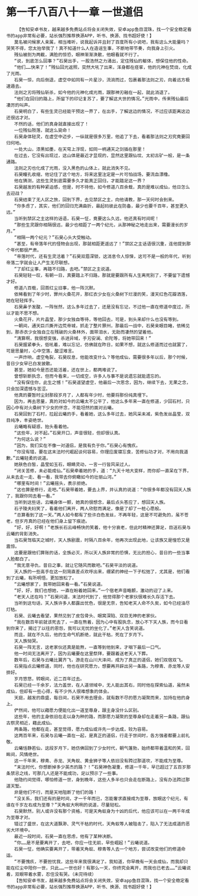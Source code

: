 # 第一千八百八十一章 一世道侣
        【告知安卓书友，越来越多免费站点将会关闭失效，安卓app鱼目混珠，找一个安全稳定看书的app非常有必要，站长强烈推荐换源APP，听书、换源、找书超好使！】
       莫名被问候家人亲属，相当难听，说我起诉并且封了百度所有小说吧，我有这么大能量吗？哭笑不得，您太抬举我了！真不知道什么人在造谣生事，不断地带节奏，向我身上引火。
       残仙被剖为两截，满脸的惊恐，眼神渐渐涣散，他眼看就不行了。
       “说，到底怎么回事？”石昊出手，一股浩然之力涌出，定住残仙的躯体，想保住他的性命。
       “他们……快来了！”残仙回光返照，突然大吼了出来，浑身都在痉挛，他的元神在焚烧，化成了光雨。
       石昊一惊，向后倒退，虚空中如同有一片星沙，流淌而过，包裹着那法则之刃，向着远方极速遁去。
       法则之刃将残仙斩杀，如今他的元神化成光雨，跟那神刃融在一起，就此消退了。
       “他们在回归的路上，所留下的印记复苏了，要了解这大世的情况。”光雨中，传来残仙最后凄厉的叫声。
       石昊明白了，有些生灵已经能干预这一界了，在出手，了解这边的情况，不过应该距离这边还很远才对。
       不然的话，他们的真身就直接出现了！
       一位残仙殒落，就这么毙命！
       石昊身体轻灵，在虚空中迈步，一纵就是很多万里，他追了下去，看着那法则之刃究竟要回归何地。
       一处大山，漆黑如墨，在天穹上浮现，如同一柄通天之剑插在那里！
       在过去，它没有出现过，这山体是最近才显现的，显然这里跟仙坟、太初古矿一般，是一条通路。
       法则之刃也化成了光雨，没入黑色的山体上，就此消失不见。
       石昊瞳孔收缩，他记住了这个地方，将来这里注定是一片可怕战场，要流血漂橹。
       他在猜测，这些生灵到底需要多久才能真正回归，才能踏足这一界？
       石昊越发的有种紧迫感，但是，时不待他，如今修道八百余载，真的是难以成仙，他日怎么去迎战？
       石昊结束了无人区之旅，回到下界，去见禁区之主，向他请教，那一天何时会到来。
       “你多虑了，其实，他们的回归充满曲折，最起码彼此在防备，最少也要千百年，甚至更久远。”
       当听到禁区之主这样的话语，石昊一怔，竟要这么久远，他还真有时间呢！
       “那些生灵跟你相隔很远，最少也相距了一两个纪元，从那神秘之地走出来，需要漫长的岁月。”
       “相隔一两个纪元？”石昊心头大受触动。
       “甚至，有帝落年代的怪物会出现，那就相距更遥远了！”禁区之主话语很沉重，连他提到那个年代都很严肃。
       “帝落时代，还有生灵活着？”石昊双眉深锁，这消息令人惊悚，这可不是一般的年代，听到帝落二字就会让人产生无尽联想。
       “了却红尘事，再踏不归路，去吧。”禁区之主说道。
       石昊轻轻一叹，有朝一日，真要踏上不归路，那就是要跟所有人生离死别了，不要留下遗憾才好。
       修道八百载，回首红尘旧事，他一阵沉默。
       依稀看到了年少时，罪州火桑花开，那红衣少女在火桑树下烂漫的笑，漫天红色花瓣洒落，她在轻轻挥手。
       石昊鼻子发酸，一阵怅然，这么多年过去了，还是没有忘记，不过他一直在修道中度过，所以才能不思不想。
       火桑花开，片片晶莹，那少女独自等待，等他回去，可是，到头来却什么也没有等到。
       一朝间，通天巨爪撕开边荒帝城，抓走了整片罪州，那最后一战中，石昊亲眼目睹，依稀见到，那赤衣少女独自立在残破的火桑林外，面带泪水，无助而凄然的望着他。
       “清算啊，我很想变强，杀进异域，手刃安澜、俞陀等，将她带回来！”
       石昊握紧拳头，低吼着，难以忘记，仿佛就在昨日，如果不想，就这么修道而过也就罢了，可是思量时，心中空落，酸涩难言。
       一声炸响，虚空龟裂，石昊叹息，他能改变什么？等他成仙，需要很多年以后，那个时候，昔日少女早已白发披散。
       甚至，她如今是否还能活着，还在世上，都两难说了。
       曾想斩断执念，但而今看来，一切成空，许多人与事不是说遗忘就能遗忘的。
       “没有保住你，此生之憾！”石昊遥望虚空，他最后一次思念，因为，继续下去，无果之念，只会加深遗憾与苦涩。
       他真的要暂时尘封那段岁月了，人都有年少时，他要将那份纯真埋下。
       因为，再去思量，真的对如今的云曦太不公平了，他这么多年来一直在修道，少回石村，只因心中有对火桑树下少女的怀念，不能坦然的面对云曦。
       石昊回到了石村，拉起云曦的手，看着她，这么多年过去，她风采未减，紫色发丝晶莹，双目纯净，丰姿绝世。
       云曦略有疑惑，抬头看着他。
       “这些年，对不起。”石昊开口，声音很轻，但却很认真。
       “为何这么说？”
       “因为，我们实在不像一对道侣，是我有负于你。”石昊心有愧疚。
       “你没有错，要在这末法时代崛起谈何容易，你理应废寝忘食，苦修仙功才对，不用向我道歉。”云曦轻柔的说道。
       她肤色白皙，晶莹如玉石，眼睛灵动，一言一行皆风采过人。
       “闭关苦修，未必能成仙。”石昊牵着她的手，道：“九天十地大变样，而你却一直呆在下界，从未去走一走、看一看，我带去你俯瞰如今的壮丽山河。”
       “哪里有时间！”云曦摇头，表示拒绝。
       “这也算是修行，走吧。”石昊带着她，要去上界，并认真的说道：“你很多年都没有回天人族了，我跟你同去看一看。”
       当听到这些话，云曦身体一颤，她真的很想念，最后点头答应了，想回天人族。
       石子陵夫妇笑了，看着他们离开，两人欣慰而满足，像是了却了一桩心愿般。
       “总算看到了这一天。”两人如今都有了些许白色发丝，不再年轻，这是不可避免的，虽不苍老，但岁月真的已经在他们身上留下痕迹。
       “好，好，好啊！”老族长石云峰畅快的笑着，他十分衰老，但此时精神还算足，目送石昊与云曦的背影消失。
       当石昊驾临天之城时，天人族剧震，时隔八百余年，他再次出现此地，让该族又是惶恐又是震惊。
       这要是跟他们算账的话，全族必灭，所以天人族非常的恐惧，无比的担心，昔日的一些当事人脸都白了。
       “我无意寻仇，昔日之事，就让它随风而散吧。”石昊平淡的说道。
       天人族的一些高手在这一刻简直差点欢呼出来，绷紧的神经一下子松弛了，尤其是，他们看到了云曦，有所明悟，更加放松了。
       “云曦想家了，我带她回来看一看。”石昊说道。
       “好，好，我们也想她，一直在盼着她回来。”一个宿老声音略颤，激动的迎了上来。
       “老天人还在吗？”石昊问道，末法时代到了，他觉得那个老家伙很难长久存活下去。
       当听到这句话，天人族许多人都露出忧色，很是无奈，告知老天人命不久矣，如今已经油尽灯枯。
       石昊、云曦去看望，果然见到了皮包骨头、眼窝深陷、双目无神的老家伙。
       “我在数百年前就该死去了，一直在熬着，因为心中有股执念，放心不下天人族，而今日看到你来了，揭过了以往的恩怨，我可以无忧的坐化了。”老天人含笑说道。
       而且，就在不久后，他的生命气机断绝，就此干枯，死在了岁月下。
       天人族恸哭。
       石昊一阵无言，这老家伙还真是能熬，一直等到他到来，才咽下最后一口气。
       他一时间无法离开了，因为云曦要在这里祭拜，要跟着送老天人下葬。
       数年后，石昊与云曦比翼齐飞，游走在山川大泽间，成为了真正的道侣，她们双宿双飞。
       石昊指点云曦修道，同时，他也在研究愿力，想要再开辟出另一条路，为穆青、赤龙等人安排好。
       岁月悠悠，转眼间，近二百年过去。
       石昊已经一千余岁，法力盖世，在人道领域中，无人能出其右，同时他在探索仙道，虽然未成仙，但却有一些心得，有不少外人很难想象的体会。
       天庭，越发的鼎盛，每日间，石昊不用去理会，就有数不尽的愿力凝聚而来，加持在他的身上。
       俨然间，他可以藉愿力便能化出一道至尊身，跟主身没什么区别。
       这些年，他的主身依旧在走以身为种的路，而那愿力凝聚的至尊身却在走着另一条路，跟仙古祭灵相近，藉此成仙。
       两条路，他都在走，甚至觉得，愿力成仙或许先一步达成，较为容易。
       这两百年来，石昊与云曦一直在一起，是真正的道侣，行走于世间时，各方强者都要上前礼敬。
       云曦恬静若仙，这段岁月下，她仿佛回到了少女时代，朝气蓬勃，始终都带着温和的笑，回眸间，风情绝世。
       这一千年来，穆青、赤龙、天角蚁、黄金狮子等人依旧没有跨过那道坎，不能成为至尊。
       “末法时代，你想断掉多少英杰的路？！”石昊神色凝重，修道一千年，早已超过了五百岁那条禁忌之线，可那几人还是不能成功，足以预示了一些事。
       他隐约间觉得，哪怕修道一世，身到晚年，这些人多半也只会走在断路上，没有办法跨过那道天堑。
       非是他们不行，而是天地阻断了他们的路！
       “没关系，我们还有的是时间，才一千年而已，怎能奢求直接成为至尊，放眼这个纪元，有谁在千岁左右成为至尊？”天角蚁大咧咧的说道，尽量轻松。
       石昊默然，别人或许没有那个资格，可是天角蚁身为十凶的后代，他应该可以在一两千年成为至尊才对。
       错过了盛世，在这大道飘渺、灵气干枯的时代，天角蚁等人被阻击了，陷入了无法成道的恶劣大环境中。
       最近一段时间，石昊一直在思虑，他有了某种决断。
       “你……是不是要离开了，去吧，你应一往无前，早些崛起！”云曦说道。
       石昊一怔，他确实要离开了，带着天角蚁、穆青等人去一个地方，尝试改变他们的修道命运。
       “不要愧疚，不要担忧我，这些年来我很满足了。我知道，你早晚有一天会成仙，而我却只能在红尘中陪你一世，只此……一世也好！有那么一天，你终究会离开，而我也已老去……”云曦说着，双眼带着水雾，忍住没有哭。（未完待续）
       【告知安卓书友，越来越多免费站点将会关闭失效，安卓app鱼目混珠，找一个安全稳定看书的app非常有必要，站长强烈推荐换源APP，听书、换源、找书超好使！】